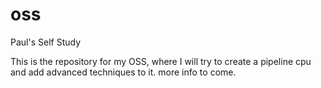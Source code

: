 # oss
Paul's Self Study

This is the repository for my OSS, where I will try to create a pipeline cpu and add advanced techniques to it. more info to come.